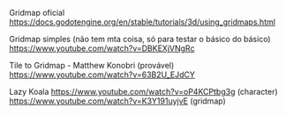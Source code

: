 Gridmap oficial
https://docs.godotengine.org/en/stable/tutorials/3d/using_gridmaps.html

Gridmap simples (não tem mta coisa, só para testar o básico do básico)
https://www.youtube.com/watch?v=DBKEXjVNgRc

Tile to Gridmap - Matthew Konobri (provável)
https://www.youtube.com/watch?v=63B2U_EJdCY

Lazy Koala
https://www.youtube.com/watch?v=oP4KCPtbg3g (character)
https://www.youtube.com/watch?v=K3Y191uyjvE (gridmap)
